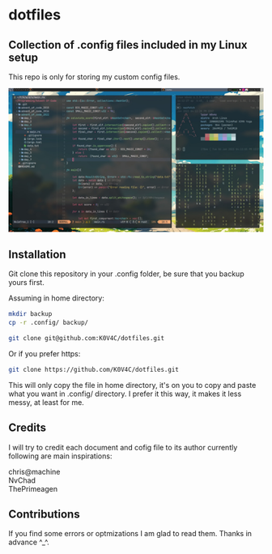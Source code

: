 # dotfiles

## Collection of .config files included in my Linux setup

This repo is only for storing my custom config files.

![Setup](setup.jpeg)

## Installation

Git clone this repository in your .config folder, be sure that you backup yours first. 

Assuming in home directory:

```bash
mkdir backup
cp -r .config/ backup/
```

```bash
git clone git@github.com:K0V4C/dotfiles.git
```

Or if you prefer https:

```bash
git clone https://github.com/K0V4C/dotfiles.git
```
This will only copy the file in home directory, it's on you to copy and paste what you want
in .config/ directory. I prefer it this way, it makes it less messy, at least for me.

## Credits

I will try to credit each document and cofig file to its author currently following are main inspirations:

chris@machine  
NvChad  
ThePrimeagen  

## Contributions

If you find some errors or optmizations I am glad to read them. Thanks in advance ^_^.
